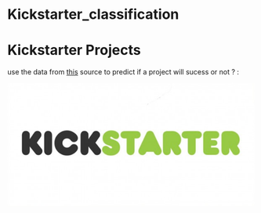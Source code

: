 # Kickstarter_classification

# Kickstarter Projects
use the data from [this](https://www.kaggle.com/kemical/kickstarter-projects) source to predict if a project will sucess or not ? :

![card](kickstarter.jpg)
